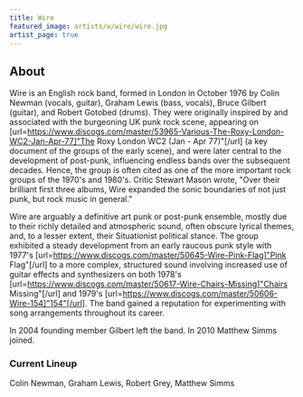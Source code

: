 ```yaml
---
title: Wire
featured_image: artists/w/wire/wire.jpg
artist_page: true
---
```

## About

Wire is an English rock band, formed in London in October 1976 by Colin Newman (vocals, guitar), Graham Lewis (bass, vocals), Bruce Gilbert (guitar), and Robert Gotobed (drums). They were originally inspired by and associated with the burgeoning UK punk rock scene, appearing on [url=https://www.discogs.com/master/53965-Various-The-Roxy-London-WC2-Jan-Apr-77]"The Roxy London WC2 (Jan - Apr 77)"[/url] (a key document of the groups of the early scene), and were later central to the development of post-punk, influencing endless bands over the subsequent decades. Hence, the group is often cited as one of the more important rock groups of the 1970's and 1980's. Critic Stewart Mason wrote, "Over their brilliant first three albums, Wire expanded the sonic boundaries of not just punk, but rock music in general."

Wire are arguably a definitive art punk or post-punk ensemble, mostly due to their richly detailed and atmospheric sound, often obscure lyrical themes, and, to a lesser extent, their Situationist political stance. The group exhibited a steady development from an early raucous punk style with 1977's [url=https://www.discogs.com/master/50645-Wire-Pink-Flag]"Pink Flag"[/url] to a more complex, structured sound involving increased use of guitar effects and synthesizers on both 1978's [url=https://www.discogs.com/master/50617-Wire-Chairs-Missing]"Chairs Missing"[/url] and 1979's [url=https://www.discogs.com/master/50606-Wire-154]"154"[/url]. The band gained a reputation for experimenting with song arrangements throughout its career.

In 2004 founding member Gilbert left the band. In 2010 Matthew Simms joined.

### Current Lineup

Colin Newman, Graham Lewis, Robert Grey, Matthew Simms

